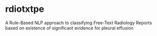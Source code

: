 # rdiotxtpe
A Rule-Based NLP approach to classifying Free-Text Radiology Reports based on existence of significant evidence for pleural effusion
